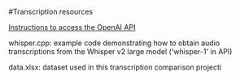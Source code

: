 #Transcription resources

[Instructions to access the OpenAI API](https://platform.openai.com/docs/api-reference/introduction)

whisper.cpp: example code demonstrating how to obtain audio transcriptions from the Whisper v2 large model ('whisper-1' in API)

data.xlsx: dataset used in this transcription comparison projecti

